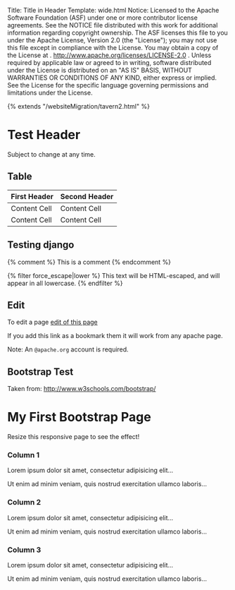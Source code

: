Title:     Title in Header
Template:  wide.html
Notice:    Licensed to the Apache Software Foundation (ASF) under one
           or more contributor license agreements.  See the NOTICE file
           distributed with this work for additional information
           regarding copyright ownership.  The ASF licenses this file
           to you under the Apache License, Version 2.0 (the
           "License"); you may not use this file except in compliance
           with the License.  You may obtain a copy of the License at
           .
             http://www.apache.org/licenses/LICENSE-2.0
           .
           Unless required by applicable law or agreed to in writing,
           software distributed under the License is distributed on an
           "AS IS" BASIS, WITHOUT WARRANTIES OR CONDITIONS OF ANY
           KIND, either express or implied.  See the License for the
           specific language governing permissions and limitations
           under the License.

{% extends "/websiteMigration/tavern2.html" %}

Test Header
=========

Subject to change at any time.


Table
-----

| First Header  | Second Header |
| ------------- | ------------- |
| Content Cell  | Content Cell |
| Content Cell  | Content Cell |
 
Testing django
--------------
{% comment %} This is a comment {% endcomment %}

{% filter force_escape|lower %}
    This text will be HTML-escaped, and will appear in all lowercase.
{% endfilter %}

Edit
----
To edit a page 
<a href="javascript:void(location.href='https://cms.apache.org/redirect?uri='+escape(location.href))">edit of this page</a>

If you add this link as a bookmark them it will work from any apache page.

Note: An <code>@apache.org</code> account is required.

Bootstrap Test
--------------
Taken from: http://www.w3schools.com/bootstrap/

<div class="container">
  <div class="jumbotron">
    <h1>My First Bootstrap Page</h1>
    <p>Resize this responsive page to see the effect!</p> 
  </div>
  <div class="row">
    <div class="col-sm-4">
      <h3>Column 1</h3>
      <p>Lorem ipsum dolor sit amet, consectetur adipisicing elit...</p>
      <p>Ut enim ad minim veniam, quis nostrud exercitation ullamco laboris...</p>
    </div>
    <div class="col-sm-4">
      <h3>Column 2</h3>
      <p>Lorem ipsum dolor sit amet, consectetur adipisicing elit...</p>
      <p>Ut enim ad minim veniam, quis nostrud exercitation ullamco laboris...</p>
    </div>
    <div class="col-sm-4">
      <h3>Column 3</h3>        
      <p>Lorem ipsum dolor sit amet, consectetur adipisicing elit...</p>
      <p>Ut enim ad minim veniam, quis nostrud exercitation ullamco laboris...</p>
    </div>
  </div>
</div>

